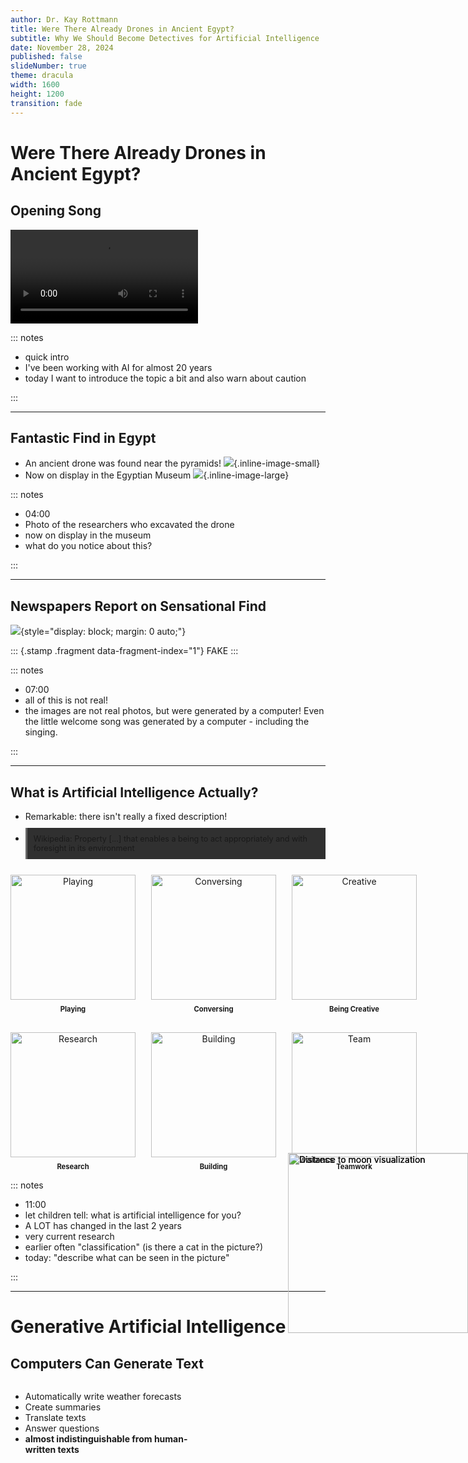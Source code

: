```yaml
---
author: Dr. Kay Rottmann
title: Were There Already Drones in Ancient Egypt?
subtitle: Why We Should Become Detectives for Artificial Intelligence
date: November 28, 2024
published: false
slideNumber: true
theme: dracula
width: 1600
height: 1200
transition: fade
---
```



# Were There Already Drones in Ancient Egypt?


## Opening Song

![](Logik%20und%20Magie.mp4)


::: notes

- quick intro
- I've been working with AI for almost 20 years
- today I want to introduce the topic a bit and also warn about caution

:::


---

## Fantastic Find in Egypt

<style>
.slide img {
    max-height: 65vh !important;
    width: auto;
    object-fit: contain;
    margin: auto;
    display: block;
}
.inline-image-small {
    transition: all 0.3s ease-in-out;
    cursor: zoom-in;
    z-index: 1;
    height: 7.5em !important;
    width: auto !important;
    vertical-align: middle;
    margin: 0 0.5em !important;
    display: inline !important;
}
.inline-image-large {
    max-height: 60vh !important;
    max-width: 40vw !important;
    right: 0;
    vertical-align: middle;
    margin: 0 0.5em !important;
    display: inline !important;
}
.inline-image-small:focus {
    position: fixed !important;
    top: 0 !important;
    left: 0 !important;
    right: 0 !important;
    bottom: 0 !important;
    width: 100% !important;
    height: 100% !important;
    object-fit: contain;
    background-color: rgba(0, 0, 0, 0.9);
    margin: 0 !important;
    padding: 0 !important;
    z-index: 9999 !important;
    cursor: zoom-out;
}

</style>

- An ancient drone was found near the pyramids!
  ![](drone2.webp){.inline-image-small}
- Now on display in the Egyptian Museum
  ![](Drone5.jpeg){.inline-image-large}


::: notes

- 04:00
- Photo of the researchers who excavated the drone
- now on display in the museum
- what do you notice about this?

:::

---

## Newspapers Report on Sensational Find

<style>
.stamp {
  position: absolute;
  top: 50%;
  left: 50%;
  transform: translate(-50%, -50%) rotate(-30deg) scale(5);
  font-family: 'Impact', Arial, sans-serif;
  font-size: 12vw;
  font-weight: bold;
  text-transform: uppercase;
  color: #ff0000;
  border: 0.5vw solid #ff0000;
  padding: 0.5em;
  text-align: center;
  white-space: nowrap;
  opacity: 0;
}

.stamp.fragment.visible {
  animation: stamp-in 0.5s ease-out forwards;
}

.slide img {
  max-height: 120vh !important;
  width: auto;
  margin: 0;
  padding: 0;
  align: center;
  display: block;
}

@keyframes stamp-in {
  from {
    transform: translate(-50%, -50%) rotate(-30deg) scale(5);
    opacity: 0;
  }
  to {
    transform: translate(-50%, -50%) rotate(-30deg) scale(1);
    opacity: 0.8;
  }
}
</style>


![](FakeNews-En.png){style="display: block; margin: 0 auto;"}

::: {.stamp .fragment data-fragment-index="1"}
FAKE
:::

::: notes

- 07:00
- all of this is not real!
- the images are not real photos, but were generated by a computer! Even the little welcome song was generated by a computer - including the singing.

:::

---


## What is Artificial Intelligence Actually?
<style>
.definition {
    background-color: #303030;
    padding: 10px;
    border-left: 3px solid #666;
    margin: 10px 0;
    font-size: 0.9em;
}
.capabilities {
    display: grid;
    grid-template-columns: repeat(3, 1fr);
    gap: 25px;
    margin-top: 20px;
    max-height: 65vh;
    object-fit: contain;
}
.capability {
    display: flex;
    flex-direction: column;
    align-items: center;
    text-align: center;
}
.capability img {
    height: 200px !important;
    width: auto;
    object-fit: contain;
    margin: 5px auto !important;
}
.capability-text {
    font-weight: bold;
    margin-top: 3px;
    font-size: 0.8em;
}
</style>
- Remarkable: there isn't really a fixed description!
- <div class="definition">Wikipedia: Property [...] that enables a being to act appropriately and with foresight in its environment</div>
<div class="capabilities">
<div class="capability fragment">
<img src="robotChess.webp" alt="Playing">
<div class="capability-text">Playing</div>
</div>
<div class="capability fragment">
<img src="RobotPhone.webp" alt="Conversing">
<div class="capability-text">Conversing</div>
</div>
<div class="capability fragment">
<img src="RobotCreative.webp" alt="Creative">
<div class="capability-text">Being Creative</div>
</div>
<div class="capability fragment">
<img src="RobotScientist.webp" alt="Research">
<div class="capability-text">Research</div>
</div>
<div class="capability fragment">
<img src="RobotConstructing.webp" alt="Building">
<div class="capability-text">Building</div>
</div>
<div class="capability fragment">
<img src="robotsoccer.webp" alt="Team">
<div class="capability-text">Teamwork</div>
</div>
</div>

::: notes

- 11:00
- let children tell: what is artificial intelligence for you?
- A LOT has changed in the last 2 years
- very current research
- earlier often "classification" (is there a cat in the picture?)
- today: "describe what can be seen in the picture"

:::

---


# Generative Artificial Intelligence


## Computers Can Generate Text

<style>
.slide-content {
    display: flex;
    flex-direction: row;
    height: 100%;
}
.text-content {
    width: 60%;
    padding-right: 20px;
}
.slide-image {
    position: absolute;
    right: 0%;
    top: 10%;
    transform: translateY(-45%);
    width: 20vw !important;
    height: auto;
    object-fit: contain;
    z-index: 1;
}
</style>
<div class="slide-content">
<div class="text-content">
<ul>
<li class="fragment" data-fragment-index="1">Automatically write weather forecasts</li>
<li class="fragment" data-fragment-index="2">Create summaries</li>
<li class="fragment" data-fragment-index="3">Translate texts</li>
<li class="fragment" data-fragment-index="4">Answer questions</li>
<li class="fragment" data-fragment-index="5"><strong>almost indistinguishable from human-written texts</strong></li>
</ul>
</div>
<img src="RobotTyping.webp" alt="Distance to moon visualization" class="slide-image">
</div>
  
![](FakeNews-En.png){.fragment}

::: notes

- 13:00
- Demo
- But also risks:
  - what if the question shouldn't be answered?
  - Write fake news with lies about politicians / people / and others
  - how to build a bomb, write a nasty text about a politician etc.

:::

---

## The Computer Can "Speak" - Even with Any Voice

- For people who lose their voice due to illness
- Movies in other languages with the "original" actor's voice
- Simultaneous translation
- Audiobooks
- "Reading textbooks"
- "Telephone robots"

<div>
  <audio controls>
    <source src="Halloo-Mein Name ist Ky 2.wav" type="audio/wav">
  </audio> 
</div>
<div>
  <audio controls>
    <source src="Hello everybody I-m real 1.wav" type="audio/wav">
  </audio>
</div>
<div> 
  <audio controls>
    <source src="Dies habe ich niemals ges 3.wav" type="audio/wav">
  </audio> 
</div>

::: notes

- 16:00
- Stephen Hawking?
- Can this be misused?

:::

---


## Images Can Be Modified

<div class="fragment">
Automatically edit photos (closed eyes, distracting trash on the dream beach...)
</div>
<div class="fragment">
**Your uploaded images can be easily modified!**
</div>
<div style="display: flex;">
<div style="flex: 1;" class="fragment">
![](ich.png){style="width: 300;"}
</div>
<div style="flex: 1;" class="fragment">
![](photo_of_a_man_in_a_space_suit_on_the_international_space_station_with_the_earth_visible_through_a_window_in_the_background__3.png)
</div>
</div>

::: notes

- 20:00
- do you see a danger?
- every image you put anywhere on the internet can be modified!

:::

---

## Videos Can Also Be Generated by Computers

- Videos can be "invented" in a very short time
- For example, for advertising, no expensive filming locations needed
- Special effects

<div>
  <video class="fragment" style="flex 1;" loop muted playsinline controls width="500" height="600">
    <source src="DroneVideo.mp4" type="video/mp4">
    Your browser does not support the video tag.
  </video>
  <video class="fragment" style="flex 1;" loop muted playsinline controls width="500" height="600">
    <source src="ichAstronautVideo.mp4" type="video/mp4">
    Your browser does not support the video tag.
  </video>
  <video class="fragment" style="flex 1;" loop muted playsinline controls width="500" height="600">
    <source src="GoogleVideo.mp4" type="video/mp4">
    Your browser does not support the video tag.
  </video>
</div>


::: notes 

- 21:00
- Many people consider videos more credible
- fake videos can influence many people

:::


---

## Music

- Music can be easily generated through descriptions
- Background music in films, series, etc.
- Video games need sound effects / entire teams for music
- ![](Digitale%20Reflexion.mp4)


::: notes 

- 22:00
- Things quickly sound "similar" or familiar

:::



# How Does This Actually Work?

---

## How Can a Computer Generate Text?

- Game: what's the next word?
  - One person starts and says a word, and another child says the following word, and so on.
  - Tomorrow morning I will go to ???
  - My favorite food is ???
  - Yesterday I was at the cinema with ???
  - Tim is a good friend. For example, yesterday I was at the cinema with ???


::: notes 

- 26:00

:::

---

## How Do We Know Which Words Follow?

<style>
.photo-container {
    position: absolute;
    width: 80%;
    height: 100%;
    margin: 1em auto;
}
.photo-container:hover {
    position: fixed;
    top: 0;
    left: 10%;
    width: 80%;
    height: 100%;
    margin: 1em auto;
}

.stacked-photo {
    position: absolute;
    width: 50vh;
    height: 50vh;
    object-fit: contain;
    box-shadow: 3px 3px 8px rgba(0,0,0,0.3);
    transition: all 0.3s ease;
    border: 8px solid white;
    cursor: pointer;
    z-index: 4;
}
.stacked-photo:hover {
    position: absolute;
    top: 0 !important;
    left: 0 !important;
    min-height: 100vh;
    min-width: 100vh;
    transform: scale(5.0) translate(0 0 0);
    z-index: 9999 !important;
}
</style>
<div class="image-stack">
We have a "feeling" about how a sentence continues
- developed through lots of <span class="fragment" data-fragment-index="4">listening, </span> <span class="fragment" data-fragment-index="5">speaking</span> <span class="fragment" data-fragment-index="6">and reading</span>
<div class="photo-container">
<img src="MotherBaby.png" alt="Person listening" class="stacked-photo fragment" data-fragment-index="4" style="left: 0%; top: 10%; z-index: 1; transform: rotate(-5deg);" tabindex="0">
<img src="kidstalking.png" alt="Person speaking" class="stacked-photo fragment" data-fragment-index="5" style="left: 45%; top: 20%; z-index: 2; transform: rotate(3deg);" tabindex="0">
<img src="GirlReading2.png" alt="Person reading" class="stacked-photo fragment" data-fragment-index="6" style="left: 90%; top: 30%; z-index: 3; transform: rotate(-2deg);" tabindex="0">
</div>
</div>


::: notes 

- 29:00

:::

---

## This Also Works with Computers...

<style>
.slide-content {
    display: flex;
    flex-direction: row;
    height: 100%;
}
.text-content {
    width: 60%;
    padding-right: 20px;
}
.slide-image {
    position: absolute;
    right: 0%;
    top: 50%;
    transform: translateY(-35%);
    width: 40vw !important;
    height: auto;
    object-fit: contain;
    z-index: 1;
}
</style>
<div class="slide-content">
<div class="text-content">
<ul>
<li class="fragment" data-fragment-index="1">Computers can "read" - let's give them lots to read, for example the "Internet".</li>
<li class="fragment" data-fragment-index="2">The entire Internet (~150 Zettabytes) printed on A4 paper placed side by side would reach to distant stars (more than 600 light years away!)</li>
<li class="fragment" data-fragment-index="3">about 42 million times the distance from Sun to Earth!</li>
<li class="fragment" data-fragment-index="4">Currently, models are "trained" on about as much as would reach to the moon 4 times</li>
<li class="fragment" data-fragment-index="5"><strong>STILL: The computer only learns to predict the next word!</strong></li>
</ul>
</div>
<img src="ToTheMoon.webp" alt="Distance to moon visualization" class="fragment slide-image" data-fragment-index="4">
</div>

::: notes

- 31:00
a human reads maybe 2GB in their lifetime. 
-> 400,000 pages
-> that's about 84km... about the distance to Ulm...
with listening and speaking about 250km (Stuttgart Frankfurt)
- This also means humans are very efficient!!

:::

---

## Very Similar with Music


<style>
.slide-content {
    display: flex;
    flex-direction: row;
    height: 100%;
}
.text-content {
    width: 60%;
    padding-right: 20px;
}
.slide-image {
    position: absolute;
    right: 0%;
    top: 50%;
    transform: translateY(-35%);
    width: 40vw !important;
    height: auto;
    object-fit: contain;
    z-index: 1;
}
</style>
<div class="slide-content">
<div class="text-content">
<ul>
<li class="fragment">The computer "listens" to all the music in the world</li>
<li class="fragment">It "learns" how a piece of music continues</li>
<li class="fragment">Creating music: Start with any note and then keep generating the next one</li>
<li class="fragment">Keep checking what notes have already been played so it "sounds good"</li>
<li style="padding-top: 1em" class="fragment">But: "sounding good" in this case means "like what it learned"</li>
<li class="fragment">Many computer-generated songs sound familiar</li>
</ul>
</div>
<img src="SingingRobot.webp" alt="Distance to moon visualization" class="slide-image">
</div>


::: notes 

- 33:00
- There are already first lawsuits / statements from musicians prohibiting the use of their music or voice
- There are also artists who are already deliberately using AI for their own music.

:::

---

## How Do We Make Art?


<div style="width: 75vw; height: auto; margin: 0 auto; margin-bottom: 0;"> <p class="fragment">How can you draw?</p> <div style="display: flex; justify-content: space-between; align-items: center; width: 100%; margin-bottom: 2em;"> <img src="Rentier1.jpg" class="fragment" style="width: 22%; height: auto;" alt="Reindeer step 1"> <img src="Rentier2.jpg" class="fragment" style="width: 22%; height: auto;" alt="Reindeer step 2"> <img src="Rentier3.jpg" class="fragment" style="width: 22%; height: auto;" alt="Reindeer step 3"> <img src="Rentier4.jpg" class="fragment" style="width: 22%; height: auto;" alt="Reindeer step 4"> </div> <p class="fragment">How do you carve an owl?</p> <div style="display: flex; justify-content: space-between; align-items: center; width: 100%;"> <img src="Eule1.jpg" class="fragment" style="width: 22%; height: auto;" alt="Owl step 1"> <img src="Eule2.jpg" class="fragment" style="width: 22%; height: auto;" alt="Owl step 2"> <img src="Eule3.jpg" class="fragment" style="width: 22%; height: auto;" alt="Owl step 3"> <img src="Eule4.jpg" class="fragment" style="width: 22%; height: auto;" alt="Owl step 5"><img src="Eule5.jpg" class="fragment" style="width: 22%; height: auto;" alt="Owl step 5"><img src="Eule6.jpg" class="fragment" style="width: 22%; height: auto;" alt="Owl step 6"> </div> </div> <p class="fragment">simplest approach: start rough, and then make it increasingly refined.</p>




::: notes 

- 35:00

:::

---

## And in the Computer?

- The computer learns to generate images from "noise"
![](Generation-with-Diffusion-Models.png)


::: notes 

- 37:00
- For this, you take an image
- pick points in the image and "randomize" a new color
- This is given to the computer in reverse order
- The computer learns to generate the image from noise again

:::

---

## Example

![](catDiffusion.mov)

::: notes 

- 39:00

:::


---

## But... AI is Not Perfect and Makes Mistakes!

<p class="fragment" data-fragment-index="3">The computer "learns things by heart".</p>
<p class="fragment" data-fragment-index="5">The computer "hallucinates".</p>


<div style="display: flex;">
<div style="flex: 1;" class="fragment" data-fragment-index="1">
  Man, goat, cabbage head and wolf need to cross river, the boat can only fit two things at a time.<br>
<video controls height="400">
    <source src="./EnManGoatCabbageWolf.mov" />
</video>
</div>
<div style="flex: 1;" class="fragment" data-fragment-index="2">
  Man and goat need to cross river, the boat can only fit two things at a time.<br>
<video controls height="400">
<source src="./EnManGoat.mov" />
</video>
</div>
<div style="flex: 1;" class="fragment" data-fragment-index="4">
  What was Sandra Einstein's profession?<br>
<video controls height="400">
<source src="./EnSandraEinstein.mov" />
</video>
</div>
</div>


::: notes 

- 42:00
- Hallucinates
  - There is no half-sister named Indrina Potter in Harry Potter

:::

# How Can We Detect AI-Generated Content?



## How Can We Distinguish Real from AI-Generated Content?

- **Don't believe everything**
- Where does the information come from (known newspaper? Someone on TikTok?)
- Who benefits if this were true?
- Are there other sources?
- "Does it make sense?"


::: notes 

- 44:00

:::

---

## Signs of AI-Generated Content


<style>
.slide-content {
    display: flex;
    flex-direction: row;
    height: 100%;
}
.text-content {
    width: 60%;
    padding-right: 20px;
}
.slide-image {
    position: absolute;
    right: 0%;
    top: 50%;
    transform: translateY(-35%);
    width: 30vw !important;
    height: auto;
    object-fit: contain;
    z-index: 1;
}
</style>
<div class="slide-content">
<div class="text-content">
<ul>
<li class="fragment" data-fragment-index="1">Images</li>
<ul>
<li class="fragment" data-fragment-index="2">unnatural details (hands, ears, hair)</li>
<li class="fragment" data-fragment-index="2">text</li>
<li class="fragment" data-fragment-index="2">logic errors (reflections, strange details)</li>
<li class="fragment" data-fragment-index="2">"too perfect" (soft images, "10 past 10")</li>
</ul>
<li class="fragment" data-fragment-index="3">Videos</li>
<ul>
<li class="fragment" data-fragment-index="4">things disappear or appear</li>
<li class="fragment" data-fragment-index="4">flickering</li>
</ul>
<li class="fragment" data-fragment-index="5">Texts</li>
<ul>
<li class="fragment" data-fragment-index="6">very superficial, formal, apologetic</li>
</ul>
</ul>
</div>
<img src="IMG_6097.jpeg" alt="waitress" class="fragment slide-image" data-fragment-index="7">
</div>


::: notes

- 49:00

:::

---

## Which Photo is Real? {.slide-title}

<style>
.image-container {
    display: flex;
    justify-content: center;
    gap: 20px;
    height: 80vh;
    padding: 20px;
    position: relative;
}
.image-wrapper {
    width: 45%;
    position: relative;
}
.hover-image {
    width: 100%;
    height: 100%;
    object-fit: contain;
    border-radius: 10px;
    transition: all 0.3s ease;
    position: absolute;
    top: 0;
    left: 0;
    z-index: 1;
    cursor: pointer;
}
.hover-image:hover {
    position: fixed;
    top: 50%;
    left: 50%;
    transform: translate(-50%, -50%);
    width: 90vw;
    height: 90vh;
    object-fit: contain;
    z-index: 1000;
    background: rgba(255,255,255,0.9);
    border-radius: 0;
}
</style>
<div class="image-container"><div class="image-wrapper"><img class="hover-image" src="titantic_true.png" alt="Image 1"></div><div class="image-wrapper"><img class="hover-image" src="titantic_ai.jpg" alt="Image 2"></div></div>
<p style="font-size: 0.5em; margin-top: 0;" >(Encyclopedia Brittannica: <br> <a href="https://elearn.eb.com/real-vs-ai-images/">https://elearn.eb.com/real-vs-ai-images/</a>)
</p>


::: notes

- 50:00

:::


---

## Welches Foto ist echt? {.slide-title}

<style>
.image-container {
    display: flex;
    justify-content: center;
    gap: 20px;
    height: 80vh;
    padding: 20px;
    position: relative;
}
.image-wrapper {
    width: 45%;
    position: relative;
}
.hover-image {
    width: 100%;
    height: 100%;
    object-fit: contain;
    border-radius: 10px;
    transition: all 0.3s ease;
    position: absolute;
    top: 0;
    left: 0;
    z-index: 1;
    cursor: pointer;
}
.hover-image:hover {
    position: fixed;
    top: 50%;
    left: 50%;
    transform: translate(-50%, -50%);
    width: 90vw;
    height: 90vh;
    object-fit: contain;
    z-index: 1000;
    background: rgba(255,255,255,0.9);
    border-radius: 0;
}
</style>
<div class="image-container"><div class="image-wrapper"><img class="hover-image" src="frog_ai.jpg" alt="Image 1"></div><div class="image-wrapper"><img class="hover-image" src="frog_true.jpg" alt="Image 2"></div></div>
<p style="font-size: 0.5em; margin-top: 0;" >(Encyclopedia Britannica: <br> <a href="https://elearn.eb.com/real-vs-ai-images/">https://elearn.eb.com/real-vs-ai-images/</a>)
</p>

::: notes

- 51:00

:::


---

## Which Photo is Real? {.slide-title}


<style>
.image-container {
    display: flex;
    justify-content: center;
    gap: 20px;
    height: 80vh;
    padding: 20px;
    position: relative;
}
.image-wrapper {
    width: 45%;
    position: relative;
}
.hover-image {
    width: 100%;
    height: 100%;
    object-fit: contain;
    border-radius: 10px;
    transition: all 0.3s ease;
    position: absolute;
    top: 0;
    left: 0;
    z-index: 1;
    cursor: pointer;
}
.hover-image:hover {
    position: fixed;
    top: 50%;
    left: 50%;
    transform: translate(-50%, -50%);
    width: 90vw;
    height: 90vh;
    object-fit: contain;
    z-index: 1000;
    background: rgba(255,255,255,0.9);
    border-radius: 0;
}
</style>
<div class="image-container"><div class="image-wrapper"><img class="hover-image" src="launch_true.jpg" alt="Image 1"></div><div class="image-wrapper"><img class="hover-image" src="launch_ai.jpg" alt="Image 2"></div></div>
<p style="font-size: 0.5em; margin-top: 0;" >(Encyclopedia Britannica: <br> <a href="https://elearn.eb.com/real-vs-ai-images/">https://elearn.eb.com/real-vs-ai-images/</a>)
</p>

::: notes

- 52:00

:::


---

## Which Photo is Real? {.slide-title}


<style>
.image-container {
    display: flex;
    justify-content: center;
    gap: 20px;
    height: 80vh;
    padding: 20px;
    position: relative;
}
.image-wrapper {
    width: 45%;
    position: relative;
}
.hover-image {
    width: 100%;
    height: 100%;
    object-fit: contain;
    border-radius: 10px;
    transition: all 0.3s ease;
    position: absolute;
    top: 0;
    left: 0;
    z-index: 1;
    cursor: pointer;
}
.hover-image:hover {
    position: fixed;
    top: 50%;
    left: 50%;
    transform: translate(-50%, -50%);
    width: 90vw;
    height: 90vh;
    object-fit: contain;
    z-index: 1000;
    background: rgba(255,255,255,0.9);
    border-radius: 0;
}
</style>
<div class="image-container"><div class="image-wrapper"><img class="hover-image" src="kids_doing_art_ai.jpg" alt="Image 1"></div><div class="image-wrapper"><img class="hover-image" src="kids_doing_art_true.jpg" alt="Image 2"></div></div>
<p style="font-size: 0.5em; margin-top: 0;" >(Encyclopedia Britannica: <br> <a href="https://elearn.eb.com/real-vs-ai-images/">https://elearn.eb.com/real-vs-ai-images/</a>)
</p>

::: notes

- 53:00

:::



---

## Which Photo is Real? {.slide-title}


<style>
.image-container {
    display: flex;
    justify-content: center;
    gap: 0px;
    height: 80vh;
    padding: 0px;
    position: relative;
}
.image-wrapper {
    width: 50%;
    position: relative;
}
.hover-image {
    width: 100%;
    height: 100%;
    object-fit: contain;
    border-radius: 0px;
    transition: all 0.3s ease;
    position: absolute;
    top: 0;
    left: 0;
    z-index: 1;
    cursor: pointer;
}
.hover-image:hover {
    position: fixed;
    top: 50%;
    left: 50%;
    transform: translate(-50%, -50%);
    width: 100vw;
    height: 100vh;
    object-fit: contain;
    z-index: 100;
    background: rgba(255,255,255,0.9);
    border-radius: 0;
}
</style>
<div class="image-container"><div class="image-wrapper"><img class="hover-image" src="Pangolin_ai.jpg" alt="Image 1"></div><div class="image-wrapper"><img class="hover-image" src="pangolin_true.jpg" alt="Image 2"></div></div>
<p style="font-size: 0.5em; margin-top: 0;" >(Encyclopedia Britannica: <br> <a href="https://elearn.eb.com/real-vs-ai-images/">https://elearn.eb.com/real-vs-ai-images/</a>)
</p>

::: notes

- 54:00

:::


---

## Which Photo is Real? {.slide-title}


<style>
.image-container {
    display: flex;
    justify-content: center;
    gap: 20px;
    height: 80vh;
    padding: 20px;
    position: relative;
}
.image-wrapper {
    width: 45%;
    position: relative;
}
.hover-image {
    width: 100%;
    height: 100%;
    object-fit: contain;
    border-radius: 10px;
    transition: all 0.3s ease;
    position: absolute;
    top: 0;
    left: 0;
    z-index: 1;
    cursor: pointer;
}
.hover-image:hover {
    position: fixed;
    top: 50%;
    left: 50%;
    transform: translate(-50%, -50%);
    width: 90vw;
    height: 90vh;
    object-fit: contain;
    z-index: 1000;
    background: rgba(255,255,255,0.9);
    border-radius: 0;
}
</style>
<div class="image-container"><div class="image-wrapper"><img class="hover-image" src="hongkong_ai.jpg" alt="Image 1"></div><div class="image-wrapper"><img class="hover-image" src="hongkong_true.jpg" alt="Image 2"></div></div>
<p style="font-size: 0.5em; margin-top: 0;" >(Encyclopedia Britannica: <br> <a href="https://elearn.eb.com/real-vs-ai-images/">https://elearn.eb.com/real-vs-ai-images/</a>)
</p>

::: notes

- 55:00

:::


---

## Which Photo is Real? {.slide-title}

<style>
.image-container {
    display: flex;
    justify-content: center;
    gap: 20px;
    height: 80vh;
    padding: 20px;
    position: relative;
}
.image-wrapper {
    width: 45%;
    position: relative;
}
.hover-image {
    width: 100%;
    height: 100%;
    object-fit: contain;
    border-radius: 10px;
    transition: all 0.3s ease;
    position: absolute;
    top: 0;
    left: 0;
    z-index: 1;
    cursor: pointer;
}
.hover-image:hover {
    position: fixed;
    top: 50%;
    left: 50%;
    transform: translate(-50%, -50%);
    width: 90vw;
    height: 90vh;
    object-fit: contain;
    z-index: 1000;
    background: rgba(255,255,255,0.9);
    border-radius: 0;
}
</style>
<div class="image-container"><div class="image-wrapper"><img class="hover-image" src="womens_suffrage_ai.jpg" alt="Image 1"></div><div class="image-wrapper"><img class="hover-image" src="womens_suffrage_true.jpg" alt="Image 2"></div></div>
<p style="font-size: 0.5em; margin-top: 0;" >(Encyclopedia Britannica: <br> <a href="https://elearn.eb.com/real-vs-ai-images/">https://elearn.eb.com/real-vs-ai-images/</a>)
</p>

::: notes

- 56:00

:::



---

## Which Photo is Real? {.slide-title}


<style>
.image-container {
    display: flex;
    justify-content: center;
    gap: 20px;
    height: 80vh;
    padding: 20px;
    position: relative;
}
.image-wrapper {
    width: 45%;
    position: relative;
}
.hover-image {
    width: 100%;
    height: 100%;
    object-fit: contain;
    border-radius: 10px;
    transition: all 0.3s ease;
    position: absolute;
    top: 0;
    left: 0;
    z-index: 1;
    cursor: pointer;
}
.hover-image:hover {
    position: fixed;
    top: 50%;
    left: 50%;
    transform: translate(-50%, -50%);
    width: 90vw;
    height: 90vh;
    object-fit: contain;
    z-index: 1000;
    background: rgba(255,255,255,0.9);
    border-radius: 0;
}
</style>
<div class="image-container"><div class="image-wrapper"><img class="hover-image" src="egyptian_papyrus_true.jpg" alt="Image 1"></div><div class="image-wrapper"><img class="hover-image" src="egyptian_papyrus_ai.jpg" alt="Image 2"></div></div>
<p style="font-size: 0.5em; margin-top: 0;" >(Encyclopedia Britannica: <br> <a href="https://elearn.eb.com/real-vs-ai-images/">https://elearn.eb.com/real-vs-ai-images/</a>)
</p>

::: notes

- 57:00

:::

---

## Summary

- Artificial Intelligence offers many possibilities
- It can create images, texts, videos, music, speech, etc.
- But it also makes mistakes 
- It can also deceive
- Be critical when you see something on the Internet / TV!


::: notes

- 59:00
- suddenly I can make images for lectures
- suddenly I can make music
- speak other languages

:::



---

## Thank You <br> don't believe everything you see or hear on screen

![](Echtheit%20im%20digitalen%20Zeitalter.mp4)

::: notes

- 60:00

:::